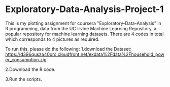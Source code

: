 # Exploratory-Data-Analysis-Project-1
This is my plotting assignment for coursera "Exploratory-Data-Analysis" in R programming, data from the UC Irvine Machine Learning Repository, a popular repository for machine learning datasets. There are 4 codes in total which corresponds to 4 pictures as required.

To run this, please do the following:
1.download the Dataset: https://d396qusza40orc.cloudfront.net/exdata%2Fdata%2Fhousehold_power_consumption.zip

2.Download the R code.

3.Run the scripts.

